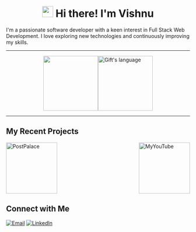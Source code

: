 <h1 align="center"><img src = "https://raw.githubusercontent.com/MartinHeinz/MartinHeinz/master/wave.gif" width = 30px> Hi there! I'm Vishnu</h1>
I'm a passionate software developer with a keen interest in Full Stack Web Development. I love exploring new technologies and continuously improving my skills.

___
<div style="display: flex; justify-content: center;">
  <img align="center" src="https://github-readme-stats.vercel.app/api?username=VishnuPratapGit&show_icons=true&theme=radical" height="150px"/>
  <img align="center" src="https://github-readme-stats.vercel.app/api/top-langs/?username=VishnuPratapGit&layout=compact&theme=radical" alt="Gift's language" height="150px" />
</div>

___

## My Recent Projects

<div style="display: flex; justify-content: space-between;">
  <img src="https://github-readme-stats.vercel.app/api/pin/?username=VishnuPratapGit&repo=PostPalace&theme=radical" alt="PostPalace" height="140px">
  <img src="https://github-readme-stats.vercel.app/api/pin/?username=VishnuPratapGit&repo=MyYouTube&theme=radical" alt="MyYouTube" height="140px">
</div>

## Connect with Me
[![Email](https://img.shields.io/badge/Email-vishnupratap626@gmail.com-red?style=for-the-badge&logo=gmail&logoColor=white)](mailto:vishnupratap626@gmail.com)
[![LinkedIn](https://img.shields.io/badge/LinkedIn-Connect-blue?style=for-the-badge&logo=linkedin)](https://www.linkedin.com/in/vishnuprataps)
